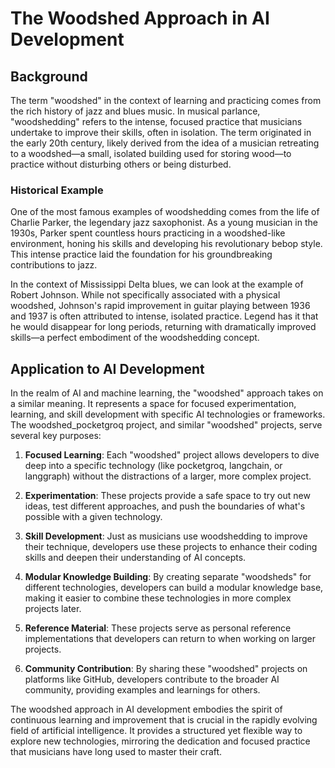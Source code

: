 # The Woodshed Approach in AI Development

## Background

The term "woodshed" in the context of learning and practicing comes from the rich history of jazz and blues music. In musical parlance, "woodshedding" refers to the intense, focused practice that musicians undertake to improve their skills, often in isolation. The term originated in the early 20th century, likely derived from the idea of a musician retreating to a woodshed—a small, isolated building used for storing wood—to practice without disturbing others or being disturbed.

### Historical Example

One of the most famous examples of woodshedding comes from the life of Charlie Parker, the legendary jazz saxophonist. As a young musician in the 1930s, Parker spent countless hours practicing in a woodshed-like environment, honing his skills and developing his revolutionary bebop style. This intense practice laid the foundation for his groundbreaking contributions to jazz.

In the context of Mississippi Delta blues, we can look at the example of Robert Johnson. While not specifically associated with a physical woodshed, Johnson's rapid improvement in guitar playing between 1936 and 1937 is often attributed to intense, isolated practice. Legend has it that he would disappear for long periods, returning with dramatically improved skills—a perfect embodiment of the woodshedding concept.

## Application to AI Development

In the realm of AI and machine learning, the "woodshed" approach takes on a similar meaning. It represents a space for focused experimentation, learning, and skill development with specific AI technologies or frameworks. The woodshed_pocketgroq project, and similar "woodshed" projects, serve several key purposes:

1. **Focused Learning**: Each "woodshed" project allows developers to dive deep into a specific technology (like pocketgroq, langchain, or langgraph) without the distractions of a larger, more complex project.

2. **Experimentation**: These projects provide a safe space to try out new ideas, test different approaches, and push the boundaries of what's possible with a given technology.

3. **Skill Development**: Just as musicians use woodshedding to improve their technique, developers use these projects to enhance their coding skills and deepen their understanding of AI concepts.

4. **Modular Knowledge Building**: By creating separate "woodsheds" for different technologies, developers can build a modular knowledge base, making it easier to combine these technologies in more complex projects later.

5. **Reference Material**: These projects serve as personal reference implementations that developers can return to when working on larger projects.

6. **Community Contribution**: By sharing these "woodshed" projects on platforms like GitHub, developers contribute to the broader AI community, providing examples and learnings for others.

The woodshed approach in AI development embodies the spirit of continuous learning and improvement that is crucial in the rapidly evolving field of artificial intelligence. It provides a structured yet flexible way to explore new technologies, mirroring the dedication and focused practice that musicians have long used to master their craft.